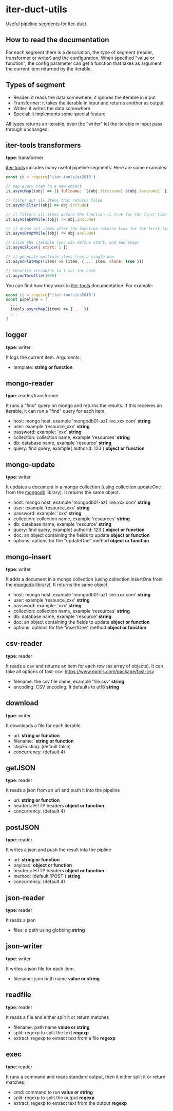 iter-duct-utils
===============
Useful pipeline segments for [iter-duct](https://github.com/tes/iter-duct).

How to read the documentation
-----------------------------
For each segment there is a description, the type of segment (reader, transformer or writer) and the configuration.
When specified "value or function", the config parameter can get a function that takes as argument the current item returned by the iterable.

Types of segment
----------------
* Reader: it reads the data somewhere, it ignores the iterable in input
* Transformer: it takes the iterable in input and returns another as output
* Writer: it writes the data somewhere
* Special: it implements some special feature

All types returns an iterable, even the "writer" let the iterable in input pass through unchanged.

iter-tools transformers
-----------------------
**type**: transformer

[iter-tools](https://github.com/sithmel/iter-tools) includes many useful pipeline segments. Here are some examples:

```js
const it = require('iter-tools/es2018')

// map every item to a new object
it.asyncMap((obj) => ({ fullname: `${obj.firstname} ${obj.lastname}` }))

// filter out all items that returns false
it.asyncFilter((obj) => obj.include)

// it filters all items before the function is true for the first time
it.asyncTakeWhile((obj) => obj.include)

// it drops all items after the function returns true for the first time
it.asyncDropWhile((obj) => obj.exclude)

// slice the iterable (you can define start, end and step)
it.asyncSlice({ start: 1 })

// it generate multiple items from a single one
it.asyncFlatMap((item) => [item, { ... item, clone: true }])

// throttle iterables to 1 sec for each
it.asyncThrottle(1000)
```

You can find how they work in [iter-tools](https://github.com/sithmel/iter-tools) documentation.
For example:
```js
const it = require('iter-tools/es2018')
const pipeline = [
  ...
  itools.asyncMap((item) => { ... })
  ...
]
```

logger
------
**type**: writer

It logs the current item.
Arguments:
* template: **string or function**

mongo-reader
------------
**type**: reader/transformer

It runs a "find" query on mongo and returns the results.
If this receives an iterable, it can run a "find" query for each item.

* host: mongo host, example 'mongodb01-az1.live.xxx.com' **string**
* user: example 'resource_xxx' **string**
* password: example: 'xxx' **string**
* collection: collection name, example 'resources' **string**
* db: database name, example 'resource' **string**
* query: find query, example{ authorId: 123 } **object or function**

mongo-update
------------
**type**: writer

It updates a document in a mongo collection (using collection.updateOne from the [mongodb](https://www.npmjs.com/package/mongodb) library). It returns the same object.

* host: mongo host, example 'mongodb01-az1.live.xxx.com' **string**
* user: example 'resource_xxx' **string**
* password: example: 'xxx' **string**
* collection: collection name, example 'resources' **string**
* db: database name, example 'resource' **string**
* query: find query, example{ authorId: 123 } **object or function**
* doc: an object containing the fields to update **object or function**
* options: options for the "updateOne" method **object or function**

mongo-insert
------------
**type**: writer

It adds a document in a mongo collection (using collection.insertOne from the [mongodb](https://www.npmjs.com/package/mongodb) library). It returns the same object.

* host: mongo host, example 'mongodb01-az1.live.xxx.com' **string**
* user: example 'resource_xxx' **string**
* password: example: 'xxx' **string**
* collection: collection name, example 'resources' **string**
* db: database name, example 'resource' **string**
* doc: an object containing the fields to update **object or function**
* options: options for the "insertOne" method **object or function**

csv-reader
----------
**type**: reader

It reads a csv and returns an item for each row (as array of objects).
It can take all options of fast-csv: https://www.npmjs.com/package/fast-csv

* filename: the csv file name, example 'file.csv' **string**
* encoding: CSV encoding. It defaults to utf8 **string**

download
--------
**type**: writer

It downloads a file for each iterable.

* url: **string or function**
* filename: '**string or function**
* skipExisting: (default false)
* concurrency: (default 4)

getJSON
-------
**type**: reader

It reads a json from an url and push it into the pipeline

* url: **string or function**
* headers: HTTP headers **object or function**
* concurrency: (default 4)

postJSON
--------
**type**: reader

It writes a json and push the result into the pipline

* url: **string or function**
* payload: **object or function**
* headers: HTTP headers **object or function**
* method: (default 'POST') **string**
* concurrency: (default 4)

json-reader
-----------
**type**: reader

It reads a json

* files: a path using globbing **string**

json-writer
-----------
**type**: writer

It writes a json file for each item.

* filename: json path name **value or string**

readfile
--------
**type**: reader

It reads a file and either split it or return matches

* filename: path name **value or string**
* split: regexp to split the text **regexp**
* extract: regexp to extract text from a file **regexp**

exec
----
**type**: reader

It runs a command and reads standard output, then it either split it or return matches:

* cmd: command to run **value or string**
* split: regexp to split the output **regexp**
* extract: regexp to extract text from the output **regexp**
